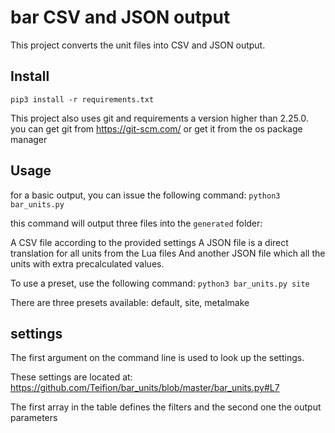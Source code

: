 # bar CSV and JSON output

This project converts the unit files into CSV and JSON output.


## Install

```pip3 install -r requirements.txt```

This project also uses git and requirements a version higher than 2.25.0.
you can get git from https://git-scm.com/ or get it from the os package manager

## Usage

for a basic output, you can issue the following command:
```python3 bar_units.py```

this command will output three files into the `generated` folder:

A CSV file according to the provided settings
A JSON file is a direct translation for all units from the Lua files
And another JSON file which all the units with extra precalculated values.

To use a preset, use the following command:
```python3 bar_units.py site```

There are three presets available: default, site, metalmake

## settings 
 
The first argument on the command line is used to look up the settings.

These settings are located at: https://github.com/Teifion/bar_units/blob/master/bar_units.py#L7

The first array in the table defines the filters and the second one the output parameters
